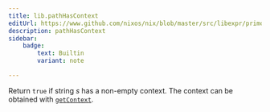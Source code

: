 ```yaml
---
title: lib.pathHasContext
editUrl: https://www.github.com/nixos/nix/blob/master/src/libexpr/primops.cc
description: pathHasContext
sidebar:
    badge: 
        text: Builtin
        variant: note

---
```


Return `true` if string *s* has a non-empty context. The
context can be obtained with
[`getContext`](#builtins-getContext).
